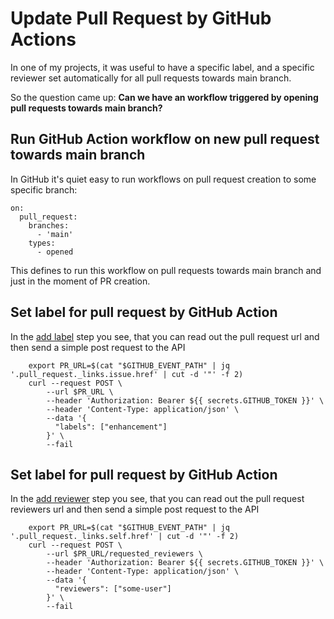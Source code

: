 # Update Pull Request by GitHub Actions

In one of my projects, it was useful to have a specific label, and a specific reviewer set automatically for all pull
requests towards main branch.

So the question came up: **Can we have an workflow triggered by opening pull requests towards main branch?**

## Run GitHub Action workflow on new pull request towards main branch

In GitHub it's quiet easy to run workflows on pull request creation to some specific branch:

```shell
on:
  pull_request:
    branches:
      - 'main'
    types:
      - opened
```

This defines to run this workflow on pull requests towards main branch and just in the moment of PR creation.

## Set label for pull request by GitHub Action

In the [add label](https://github.com/lippoliv/update-pullrequest-by-action/blob/main/.github/workflows/new-pr.yml#L14)
step you see, that you can read out the pull request url and then send a simple post request to the API

```shell
    export PR_URL=$(cat "$GITHUB_EVENT_PATH" | jq '.pull_request._links.issue.href' | cut -d '"' -f 2)
    curl --request POST \
        --url $PR_URL \
        --header 'Authorization: Bearer ${{ secrets.GITHUB_TOKEN }}' \
        --header 'Content-Type: application/json' \
        --data '{
          "labels": ["enhancement"]
        }' \
        --fail
```

## Set label for pull request by GitHub Action

In
the [add reviewer](https://github.com/lippoliv/update-pullrequest-by-action/blob/main/.github/workflows/new-pr.yml#L29)
step you see, that you can read out the pull request reviewers url and then send a simple post request to the API

```shell
    export PR_URL=$(cat "$GITHUB_EVENT_PATH" | jq '.pull_request._links.self.href' | cut -d '"' -f 2)
    curl --request POST \
        --url $PR_URL/requested_reviewers \
        --header 'Authorization: Bearer ${{ secrets.GITHUB_TOKEN }}' \
        --header 'Content-Type: application/json' \
        --data '{
          "reviewers": ["some-user"]
        }' \
        --fail
```
